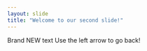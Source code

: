 ```yaml
---
layout: slide
title: "Welcome to our second slide!"
---
```

Brand NEW text
Use the left arrow to go back!
